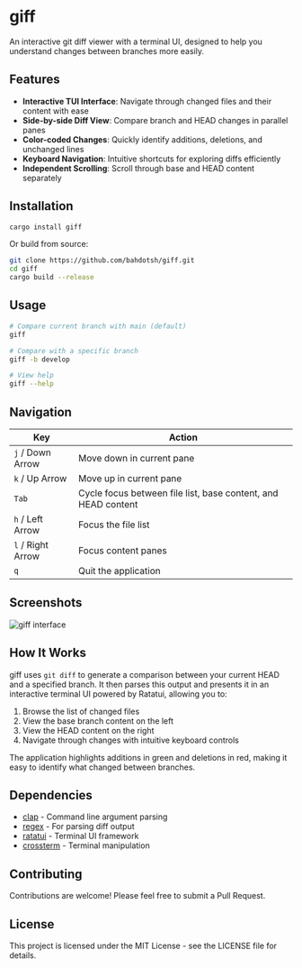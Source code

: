 # giff

An interactive git diff viewer with a terminal UI, designed to help you understand changes between branches more easily.

## Features

- **Interactive TUI Interface**: Navigate through changed files and their content with ease
- **Side-by-side Diff View**: Compare branch and HEAD changes in parallel panes
- **Color-coded Changes**: Quickly identify additions, deletions, and unchanged lines
- **Keyboard Navigation**: Intuitive shortcuts for exploring diffs efficiently
- **Independent Scrolling**: Scroll through base and HEAD content separately

## Installation

```bash
cargo install giff
```

Or build from source:

```bash
git clone https://github.com/bahdotsh/giff.git
cd giff
cargo build --release
```

## Usage

```bash
# Compare current branch with main (default)
giff

# Compare with a specific branch
giff -b develop

# View help
giff --help
```

## Navigation

| Key | Action |
|-----|--------|
| `j` / Down Arrow | Move down in current pane |
| `k` / Up Arrow | Move up in current pane |
| `Tab` | Cycle focus between file list, base content, and HEAD content |
| `h` / Left Arrow | Focus the file list |
| `l` / Right Arrow | Focus content panes |
| `q` | Quit the application |

## Screenshots

![giff interface](screenshot.png)

## How It Works

giff uses `git diff` to generate a comparison between your current HEAD and a specified branch. It then parses this output and presents it in an interactive terminal UI powered by Ratatui, allowing you to:

1. Browse the list of changed files
2. View the base branch content on the left
3. View the HEAD content on the right
4. Navigate through changes with intuitive keyboard controls

The application highlights additions in green and deletions in red, making it easy to identify what changed between branches.

## Dependencies

- [clap](https://crates.io/crates/clap) - Command line argument parsing
- [regex](https://crates.io/crates/regex) - For parsing diff output
- [ratatui](https://crates.io/crates/ratatui) - Terminal UI framework
- [crossterm](https://crates.io/crates/crossterm) - Terminal manipulation

## Contributing

Contributions are welcome! Please feel free to submit a Pull Request.

## License

This project is licensed under the MIT License - see the LICENSE file for details.
